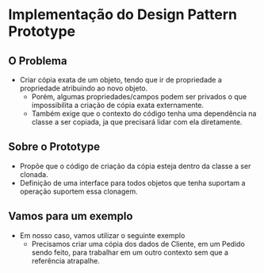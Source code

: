 # Implementação do Design Pattern Prototype

## O Problema
  - Criar cópia exata de um objeto, tendo que ir de propriedade a propriedade atribuindo ao novo objeto.
    * Porém, algumas propriedades/campos podem ser privados o que impossibilita a criação de cópia exata externamente.
    * Também exige que o contexto do código tenha uma dependência na classe a ser copiada, ja que precisará lidar com ela diretamente.

## Sobre o Prototype
  - Propõe que o código de criação da cópia esteja dentro da classe a ser clonada.
  - Definição de uma interface para todos objetos que tenha suportam a operação suportem essa clonagem.

## Vamos para um exemplo 
  - Em nosso caso, vamos utilizar o seguinte exemplo
    * Precisamos criar uma cópia dos dados de Cliente, em um Pedido sendo feito, para trabalhar em um outro contexto sem que a referência atrapalhe.